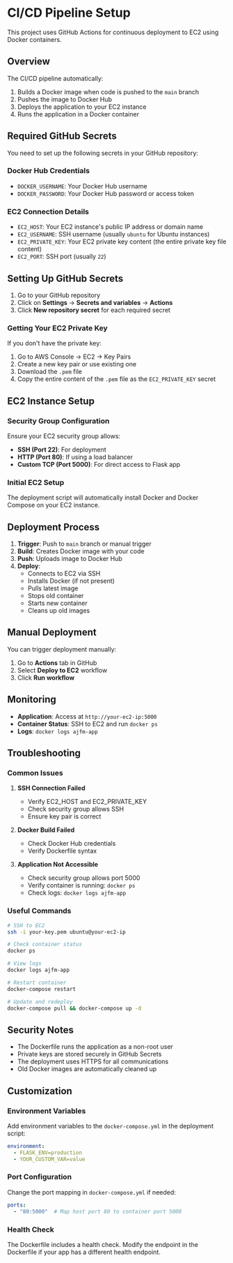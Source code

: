 # CI/CD Pipeline Setup

This project uses GitHub Actions for continuous deployment to EC2 using Docker containers.

## Overview

The CI/CD pipeline automatically:
1. Builds a Docker image when code is pushed to the `main` branch
2. Pushes the image to Docker Hub
3. Deploys the application to your EC2 instance
4. Runs the application in a Docker container

## Required GitHub Secrets

You need to set up the following secrets in your GitHub repository:

### Docker Hub Credentials
- `DOCKER_USERNAME`: Your Docker Hub username
- `DOCKER_PASSWORD`: Your Docker Hub password or access token

### EC2 Connection Details
- `EC2_HOST`: Your EC2 instance's public IP address or domain name
- `EC2_USERNAME`: SSH username (usually `ubuntu` for Ubuntu instances)
- `EC2_PRIVATE_KEY`: Your EC2 private key content (the entire private key file content)
- `EC2_PORT`: SSH port (usually `22`)

## Setting Up GitHub Secrets

1. Go to your GitHub repository
2. Click on **Settings** → **Secrets and variables** → **Actions**
3. Click **New repository secret** for each required secret

### Getting Your EC2 Private Key

If you don't have the private key:
1. Go to AWS Console → EC2 → Key Pairs
2. Create a new key pair or use existing one
3. Download the `.pem` file
4. Copy the entire content of the `.pem` file as the `EC2_PRIVATE_KEY` secret

## EC2 Instance Setup

### Security Group Configuration
Ensure your EC2 security group allows:
- **SSH (Port 22)**: For deployment
- **HTTP (Port 80)**: If using a load balancer
- **Custom TCP (Port 5000)**: For direct access to Flask app

### Initial EC2 Setup
The deployment script will automatically install Docker and Docker Compose on your EC2 instance.

## Deployment Process

1. **Trigger**: Push to `main` branch or manual trigger
2. **Build**: Creates Docker image with your code
3. **Push**: Uploads image to Docker Hub
4. **Deploy**: 
   - Connects to EC2 via SSH
   - Installs Docker (if not present)
   - Pulls latest image
   - Stops old container
   - Starts new container
   - Cleans up old images

## Manual Deployment

You can trigger deployment manually:
1. Go to **Actions** tab in GitHub
2. Select **Deploy to EC2** workflow
3. Click **Run workflow**

## Monitoring

- **Application**: Access at `http://your-ec2-ip:5000`
- **Container Status**: SSH to EC2 and run `docker ps`
- **Logs**: `docker logs ajfm-app`

## Troubleshooting

### Common Issues

1. **SSH Connection Failed**
   - Verify EC2_HOST and EC2_PRIVATE_KEY
   - Check security group allows SSH
   - Ensure key pair is correct

2. **Docker Build Failed**
   - Check Docker Hub credentials
   - Verify Dockerfile syntax

3. **Application Not Accessible**
   - Check security group allows port 5000
   - Verify container is running: `docker ps`
   - Check logs: `docker logs ajfm-app`

### Useful Commands

```bash
# SSH to EC2
ssh -i your-key.pem ubuntu@your-ec2-ip

# Check container status
docker ps

# View logs
docker logs ajfm-app

# Restart container
docker-compose restart

# Update and redeploy
docker-compose pull && docker-compose up -d
```

## Security Notes

- The Dockerfile runs the application as a non-root user
- Private keys are stored securely in GitHub Secrets
- The deployment uses HTTPS for all communications
- Old Docker images are automatically cleaned up

## Customization

### Environment Variables
Add environment variables to the `docker-compose.yml` in the deployment script:

```yaml
environment:
  - FLASK_ENV=production
  - YOUR_CUSTOM_VAR=value
```

### Port Configuration
Change the port mapping in `docker-compose.yml` if needed:

```yaml
ports:
  - "80:5000"  # Map host port 80 to container port 5000
```

### Health Check
The Dockerfile includes a health check. Modify the endpoint in the Dockerfile if your app has a different health endpoint. 
